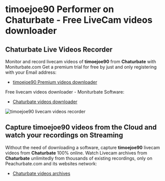 # timoejoe90 Performer on Chaturbate - Free LiveCam videos downloader

## Chaturbate Live Videos Recorder

Monitor and record livecam videos of **timoejoe90** from **Chaturbate** with Moniturbate.com
Get a premium trial for free by just and only registering with your Email address:
* [timoejoe90 Premium videos downloader](https://moniturbate.com/request-demo-licence-key.html)

Free livecam videos downloader - Moniturbate Software:
* [Chaturbate videos downloader](https://moniturbate.com/moniturbate-download-software.html)

![timoejoe90 livecam videos recorder](https://peachurnet.com/templates/moniturbate-software.png)


## Capture timoejoe90 videos from the Cloud and watch your recordings on Streaming

Without the need of downloading a software, capture **timoejoe90** livecam videos from **Chaturbate** 100% online.
Watch Livecam archives from **Chaturbate** unlimitedly from thousands of existing recordings, only on Peachurbate.com and its websites network:
* [Chaturbate videos archives](https://peachurnet.com/)